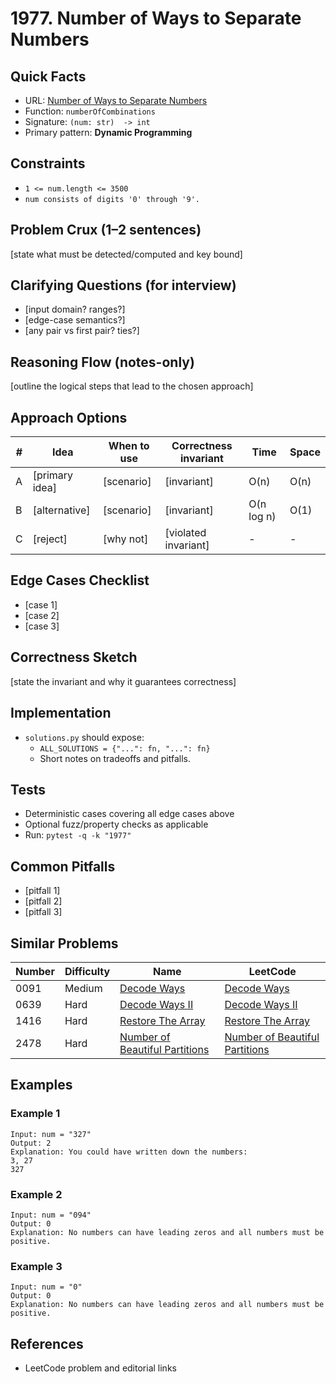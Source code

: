 # 1977. Number of Ways to Separate Numbers

## Quick Facts

- URL: [Number of Ways to Separate Numbers](https://leetcode.com/problems/number-of-ways-to-separate-numbers/)
- Function: `numberOfCombinations`
- Signature: `(num: str)  -> int`
- Primary pattern: **Dynamic Programming**

## Constraints

- `1 <= num.length <= 3500`
- `num consists of digits '0' through '9'.`

## Problem Crux (1–2 sentences)

[state what must be detected/computed and key bound]

## Clarifying Questions (for interview)

- [input domain? ranges?]
- [edge-case semantics?]
- [any pair vs first pair? ties?]

## Reasoning Flow (notes-only)

[outline the logical steps that lead to the chosen approach]

## Approach Options

| #   | Idea           | When to use | Correctness invariant | Time       | Space |
| --- | -------------- | ----------- | --------------------- | ---------- | ----- |
| A   | [primary idea] | [scenario]  | [invariant]           | O(n)       | O(n)  |
| B   | [alternative]  | [scenario]  | [invariant]           | O(n log n) | O(1)  |
| C   | [reject]       | [why not]   | [violated invariant]  | -          | -     |

## Edge Cases Checklist

- [case 1]
- [case 2]
- [case 3]

## Correctness Sketch

[state the invariant and why it guarantees correctness]

## Implementation

- `solutions.py` should expose:
    - `ALL_SOLUTIONS = {"...": fn, "...": fn}`
    - Short notes on tradeoffs and pitfalls.

## Tests

- Deterministic cases covering all edge cases above
- Optional fuzz/property checks as applicable
- Run: `pytest -q -k "1977"`

## Common Pitfalls

- [pitfall 1]
- [pitfall 2]
- [pitfall 3]

## Similar Problems

| Number | Difficulty | Name                                                                               | LeetCode                                                                                        |
| ------ | ---------- | ---------------------------------------------------------------------------------- | ----------------------------------------------------------------------------------------------- |
| 0091   | Medium     | [Decode Ways](../0091-decode-ways/readme.md)                                       | [Decode Ways](https://leetcode.com/problems/decode-ways/)                                       |
| 0639   | Hard       | [Decode Ways II](../0639-decode-ways-ii/readme.md)                                 | [Decode Ways II](https://leetcode.com/problems/decode-ways-ii/)                                 |
| 1416   | Hard       | [Restore The Array](../1416-restore-the-array/readme.md)                           | [Restore The Array](https://leetcode.com/problems/restore-the-array/)                           |
| 2478   | Hard       | [Number of Beautiful Partitions](../2478-number-of-beautiful-partitions/readme.md) | [Number of Beautiful Partitions](https://leetcode.com/problems/number-of-beautiful-partitions/) |

## Examples

### Example 1

```text
Input: num = "327"
Output: 2
Explanation: You could have written down the numbers:
3, 27
327
```

### Example 2

```text
Input: num = "094"
Output: 0
Explanation: No numbers can have leading zeros and all numbers must be positive.
```

### Example 3

```text
Input: num = "0"
Output: 0
Explanation: No numbers can have leading zeros and all numbers must be positive.
```

## References

- LeetCode problem and editorial links
